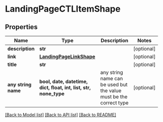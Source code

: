 # LandingPageCTLItemShape


## Properties
Name | Type | Description | Notes
------------ | ------------- | ------------- | -------------
**description** | **str** |  | [optional] 
**link** | [**LandingPageLinkShape**](LandingPageLinkShape.md) |  | [optional] 
**title** | **str** |  | [optional] 
**any string name** | **bool, date, datetime, dict, float, int, list, str, none_type** | any string name can be used but the value must be the correct type | [optional]

[[Back to Model list]](../README.md#documentation-for-models) [[Back to API list]](../README.md#documentation-for-api-endpoints) [[Back to README]](../README.md)


